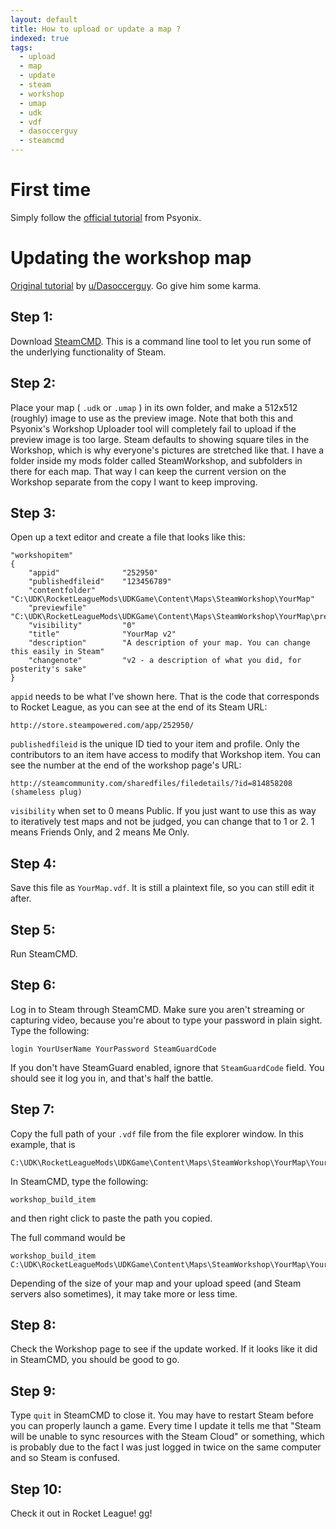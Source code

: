 ```yaml
---
layout: default
title: How to upload or update a map ?
indexed: true
tags:
  - upload
  - map
  - update
  - steam
  - workshop
  - umap
  - udk
  - vdf
  - dasoccerguy
  - steamcmd
---
```

# First time
Simply follow the [official tutorial](https://steamcommunity.com/sharedfiles/filedetails/?id=813629808) from Psyonix.

# Updating the workshop map
[Original tutorial](https://www.reddit.com/r/RocketLeagueMods/comments/5hzin2/guide_how_to_update_your_steam_workshop_maps/) by [u/Dasoccerguy](https://www.reddit.com/user/Dasoccerguy). Go give him some karma.

## Step 1: 
Download [SteamCMD](https://developer.valvesoftware.com/wiki/SteamCMD). This is a command line tool to let you run some of the underlying functionality of Steam.

## Step 2:
Place your map ( `.udk` or `.umap` ) in its own folder, and make a 512x512 (roughly) image to use as the preview image.
Note that both this and Psyonix's Workshop Uploader tool will completely fail to upload if the preview image is too large.
Steam defaults to showing square tiles in the Workshop, which is why everyone's pictures are stretched like that.
I have a folder inside my mods folder called SteamWorkshop, and subfolders in there for each map.
That way I can keep the current version on the Workshop separate from the copy I want to keep improving.

## Step 3:
Open up a text editor and create a file that looks like this:

```
"workshopitem"
{
    "appid"              "252950"
    "publishedfileid"    "123456789"
    "contentfolder"      "C:\UDK\RocketLeagueMods\UDKGame\Content\Maps\SteamWorkshop\YourMap"
    "previewfile"        "C:\UDK\RocketLeagueMods\UDKGame\Content\Maps\SteamWorkshop\YourMap\preview.jpg"
    "visibility"         "0"
    "title"              "YourMap v2"
    "description"        "A description of your map. You can change this easily in Steam"
    "changenote"         "v2 - a description of what you did, for posterity's sake"
}
```
`appid` needs to be what I've shown here. That is the code that corresponds to Rocket League, as you can see at the end of its Steam URL:
```
http://store.steampowered.com/app/252950/
```
`publishedfileid` is the unique ID tied to your item and profile. Only the contributors to an item have access to modify that Workshop item. You can see the number at the end of the workshop page's URL:
```
http://steamcommunity.com/sharedfiles/filedetails/?id=814858208 (shameless plug)
```
`visibility` when set to 0 means Public. If you just want to use this as way to iteratively test maps and not be judged, you can change that to 1 or 2. 1 means Friends Only, and 2 means Me Only.

## Step 4:
Save this file as `YourMap.vdf`. It is still a plaintext file, so you can still edit it after.

## Step 5:
Run SteamCMD.

## Step 6:
Log in to Steam through SteamCMD. Make sure you aren't streaming or capturing video, because you're about to type your password in plain sight.
Type the following:
```
login YourUserName YourPassword SteamGuardCode
```
If you don't have SteamGuard enabled, ignore that ```SteamGuardCode``` field.
You should see it log you in, and that's half the battle.

## Step 7:
Copy the full path of your `.vdf` file from the file explorer window. In this example, that is
```
C:\UDK\RocketLeagueMods\UDKGame\Content\Maps\SteamWorkshop\YourMap\YourMap.vdf
```
In SteamCMD, type the following:
```
workshop_build_item
```
and then right click to paste the path you copied.

The full command would be
```
workshop_build_item C:\UDK\RocketLeagueMods\UDKGame\Content\Maps\SteamWorkshop\YourMap\YourMap.vdf
```
Depending of the size of your map and your upload speed (and Steam servers also sometimes), it may take more or less time.

## Step 8:
Check the Workshop page to see if the update worked. If it looks like it did in SteamCMD, you should be good to go.

## Step 9:
Type `quit` in SteamCMD to close it. You may have to restart Steam before you can properly launch a game. Every time I update it tells me that "Steam will be unable to sync resources with the Steam Cloud" or something, which is probably due to the fact I was just logged in twice on the same computer and so Steam is confused.

## Step 10:
Check it out in Rocket League! gg!
